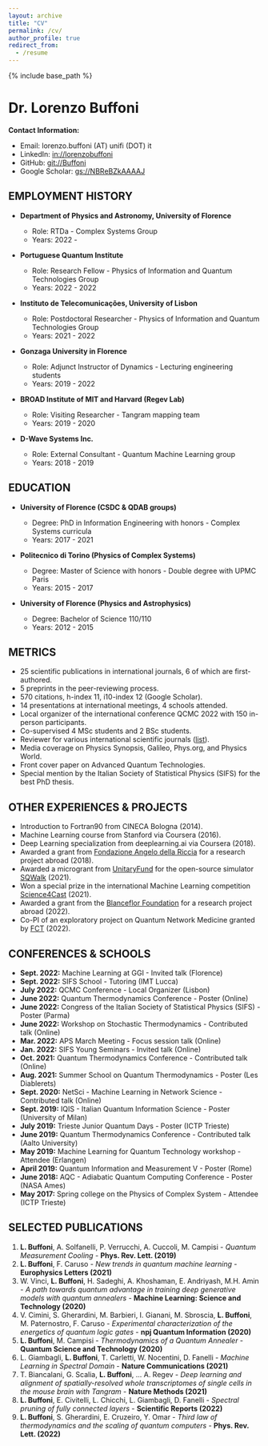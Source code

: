 ```yaml
---
layout: archive
title: "CV"
permalink: /cv/
author_profile: true
redirect_from:
  - /resume
---
```


{% include base_path %}


# Dr. Lorenzo Buffoni

**Contact Information:**
- Email: lorenzo.buffoni (AT) unifi (DOT) it
- LinkedIn: [in://lorenzobuffoni](https://linkedin.com/in/lorenzobuffoni/)
- GitHub: [git://Buffoni](https://github.com/Buffoni)
- Google Scholar: [gs://NBReBZkAAAAJ](https://scholar.google.com/citations?hl=en&user=NBReBZkAAAAJ)

## EMPLOYMENT HISTORY

- **Department of Physics and Astronomy, University of Florence**
  - Role: RTDa - Complex Systems Group
  - Years: 2022 -

- **Portuguese Quantum Institute**
  - Role: Research Fellow - Physics of Information and Quantum Technologies Group
  - Years: 2022 - 2022

- **Instituto de Telecomunicações, University of Lisbon**
  - Role: Postdoctoral Researcher - Physics of Information and Quantum Technologies Group
  - Years: 2021 - 2022

- **Gonzaga University in Florence**
  - Role: Adjunct Instructor of Dynamics - Lecturing engineering students
  - Years: 2019 - 2022

- **BROAD Institute of MIT and Harvard (Regev Lab)**
  - Role: Visiting Researcher - Tangram mapping team
  - Years: 2019 - 2020

- **D-Wave Systems Inc.**
  - Role: External Consultant - Quantum Machine Learning group
  - Years: 2018 - 2019

## EDUCATION

- **University of Florence (CSDC & QDAB groups)**
  - Degree: PhD in Information Engineering with honors - Complex Systems curricula
  - Years: 2017 - 2021

- **Politecnico di Torino (Physics of Complex Systems)**
  - Degree: Master of Science with honors - Double degree with UPMC Paris
  - Years: 2015 - 2017

- **University of Florence (Physics and Astrophysics)**
  - Degree: Bachelor of Science 110/110
  - Years: 2012 - 2015

## METRICS

- 25 scientific publications in international journals, 6 of which are first-authored.
- 5 preprints in the peer-reviewing process.
- 570 citations, h-index 11, i10-index 12 (Google Scholar).
- 14 presentations at international meetings, 4 schools attended.
- Local organizer of the international conference QCMC 2022 with 150 in-person participants.
- Co-supervised 4 MSc students and 2 BSc students.
- Reviewer for various international scientific journals ([list](https://www.webofscience.com/wos/author/record/1985437)).
- Media coverage on Physics Synopsis, Galileo, Phys.org, and Physics World.
- Front cover paper on Advanced Quantum Technologies.
- Special mention by the Italian Society of Statistical Physics (SIFS) for the best PhD thesis.

## OTHER EXPERIENCES & PROJECTS

- Introduction to Fortran90 from CINECA Bologna (2014).
- Machine Learning course from Stanford via Coursera (2016).
- Deep Learning specialization from deeplearning.ai via Coursera (2018).
- Awarded a grant from [Fondazione Angelo della Riccia](http://theory.fi.infn.it/casalbuoni/dellariccia/) for a research project abroad (2018).
- Awarded a microgrant from [UnitaryFund](https://unitary.fund/) for the open-source simulator [SQWalk](https://github.com/Buffoni/SQWalk) (2021).
- Won a special prize in the international Machine Learning competition [Science4Cast](https://www.iarai.ac.at/science4cast/) (2021).
- Awarded a grant from the [Blanceflor Foundation](https://blanceflor.se/) for a research project abroad (2022).
- Co-PI of an exploratory project on Quantum Network Medicine granted by [FCT](https://www.fct.pt/) (2022).

## CONFERENCES & SCHOOLS

- **Sept. 2022:** Machine Learning at GGI - Invited talk (Florence)
- **Sept. 2022:** SIFS School - Tutoring (IMT Lucca)
- **July 2022:** QCMC Conference - Local Organizer (Lisbon)
- **June 2022:** Quantum Thermodynamics Conference - Poster (Online)
- **June 2022:** Congress of the Italian Society of Statistical Physics (SIFS) - Poster (Parma)
- **June 2022:** Workshop on Stochastic Thermodynamics - Contributed talk (Online)
- **Mar. 2022:** APS March Meeting - Focus session talk (Online)
- **Jan. 2022:** SIFS Young Seminars - Invited talk (Online)
- **Oct. 2021:** Quantum Thermodynamics Conference - Contributed talk (Online)
- **Aug. 2021:** Summer School on Quantum Thermodynamics - Poster (Les Diablerets)
- **Sept. 2020:** NetSci - Machine Learning in Network Science - Contributed talk (Online)
- **Sept. 2019:** IQIS - Italian Quantum Information Science - Poster (University of Milan)
- **July 2019:** Trieste Junior Quantum Days - Poster (ICTP Trieste)
- **June 2019:** Quantum Thermodynamics Conference - Contributed talk (Aalto University)
- **May 2019:** Machine Learning for Quantum Technology workshop - Attendee (Erlangen)
- **April 2019:** Quantum Information and Measurement V - Poster (Rome)
- **June 2018:** AQC - Adiabatic Quantum Computing Conference - Poster (NASA Ames)
- **May 2017:** Spring college on the Physics of Complex System - Attendee (ICTP Trieste)

## SELECTED PUBLICATIONS

1. **L. Buffoni**, A. Solfanelli, P. Verrucchi, A. Cuccoli, M. Campisi - *Quantum Measurement Cooling* - **Phys. Rev. Lett. (2019)**
2. **L. Buffoni**, F. Caruso - *New trends in quantum machine learning* - **Europhysics Letters (2021)**
3. W. Vinci, **L. Buffoni**, H. Sadeghi, A. Khoshaman, E. Andriyash, M.H. Amin - *A path towards quantum advantage in training deep generative models with quantum annealers* - **Machine Learning: Science and Technology (2020)**
4. V. Cimini, S. Gherardini, M. Barbieri, I. Gianani, M. Sbroscia, **L. Buffoni**, M. Paternostro, F. Caruso - *Experimental characterization of the energetics of quantum logic gates* - **npj Quantum Information (2020)**
5. **L. Buffoni**, M. Campisi - *Thermodynamics of a Quantum Annealer* - **Quantum Science and Technology (2020)**
6. L. Giambagli, **L. Buffoni**, T. Carletti, W. Nocentini, D. Fanelli - *Machine Learning in Spectral Domain* - **Nature Communications (2021)**
7. T. Biancalani, G. Scalia, **L. Buffoni**, ... A. Regev - *Deep learning and alignment of spatially-resolved whole transcriptomes of single cells in the mouse brain with Tangram* - **Nature Methods (2021)**
8. **L. Buffoni**, E. Civitelli, L. Chicchi, L. Giambagli, D. Fanelli - *Spectral pruning of fully connected layers* - **Scientific Reports (2022)**
9. **L. Buffoni**, S. Gherardini, E. Cruzeiro, Y. Omar - *Third law of thermodynamics and the scaling of quantum computers* - **Phys. Rev. Lett. (2022)**
